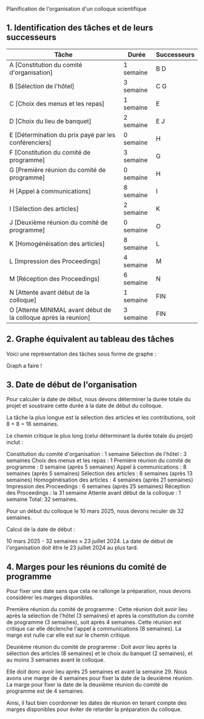 Planification de l'organisation d'un colloque scientifique
## 1. Identification des tâches et de leurs successeurs

| Tâche | Durée | Successeurs |
| --- | --- | --- |
| A [Constitution du comité d'organisation] | 1 semaine | B D |
| B [Sélection de l'hôtel] | 3 semaine | C G |
| C [Choix des menus et les repas] | 1 semaine |  E |
| D  [Choix du lieu de banquet] | 2 semaine | E J |
| E [Détermination du prix payé par les conférenciers] | 0 semaine | H |
| F [Constitution du comité de programme] | 3 semaine | G |
| G [Première réunion du comité de programme] | 0 semaine | H |
| H [Appel à communications] | 8 semaine | I |
| I [Sélection des articles] | 2 semaine | K |
| J [Deuxième réunion du comité de programme] | 0 semaine | O |
| K [Homogénéisation des articles] | 8 semaine | L |
| L [Impression des Proceedings] | 4 semaine | M |
| M [Réception des Proceedings] | 6 semaine | N |
| N [Attente avant début de la colloque] | 1 semaine | FIN |
| O [Attente MINIMAL avant début de la colloque après la reunion] | 3 semaine | FIN |




## 2. Graphe équivalent au tableau des tâches
Voici une représentation des tâches sous forme de graphe :

Graph a faire !


## 3. Date de début de l'organisation
Pour calculer la date de début, nous devons déterminer la durée totale du projet et soustraire cette durée à la date de début du colloque.

La tâche la plus longue est la sélection des articles et les contributions, soit 8 + 8 = 16 semaines.

Le chemin critique le plus long (celui déterminant la durée totale du projet) inclut :

Constitution du comité d'organisation : 1 semaine
Sélection de l'hôtel : 3 semaines
Choix des menus et les repas : 1
Première réunion du comité de programme : 0 semaine (après 5 semaines)
Appel à communications : 8 semaines (après 5 semaines)
Sélection des articles : 8 semaines (après 13 semaines)
Homogénéisation des articles : 4 semaines (après 21 semaines)
Impression des Proceedings : 6 semaines (après 25 semaines)
Réception des Proceedings : la 31 semaine
Attente avant début de la colloque : 1 semaine
Total: 32 semaines.

Pour un début du colloque le 10 mars 2025, nous devons reculer de 32 semaines.

Calcul de la date de début :

10 mars 2025 - 32 semaines ≈ 23 juillet 2024.
La date de début de l'organisation doit être le 23 juillet 2024 au plus tard.




## 4. Marges pour les réunions du comité de programme
Pour fixer une date sans que cela ne rallonge la préparation, nous devons considérer les marges disponibles.

Première réunion du comité de programme : Cette réunion doit avoir lieu après la sélection de l'hôtel (3 semaines) et après la constitution du comité de programme (3 semaines), soit après 4 semaines. Cette réunion est critique car elle déclenche l'appel à communications (8 semaines). La marge est nulle car elle est sur le chemin critique.

Deuxième réunion du comité de programme : Doit avoir lieu après la sélection des articles (8 semaines) et le choix du banquet (2 semaines), et au moins 3 semaines avant le colloque.

Elle doit donc avoir lieu après 25 semaines et avant la semaine 29.
Nous avons une marge de 4 semaines pour fixer la date de la deuxième réunion.
La marge pour fixer la date de la deuxième réunion du comité de programme est de 4 semaines.

Ainsi, il faut bien coordonner les dates de réunion en tenant compte des marges disponibles pour éviter de retarder la préparation du colloque.
